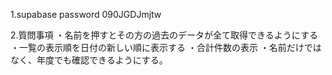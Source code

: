 1.supabase password
  090JGDJmjtw

2.質問事項
・名前を押すとその方の過去のデータが全て取得できるようにする
・一覧の表示順を日付の新しい順に表示する
・合計件数の表示
・名前だけではなく、年度でも確認できるようにする。